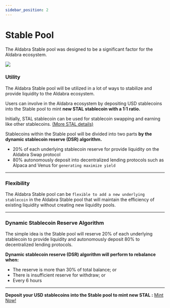 ```yaml
---
sidebar_position: 2
---
```


# Stable Pool

The Aldabra Stable pool was designed to be a significant factor for the Aldabra ecosystem.

![](/img/stable-pool_info.webp)

### Utility

The Aldabra Stable pool will be utilized in a lot of ways to stabilize and provide liquidity to the Aldabra ecosystem.

Users can involve in the Aldabra ecosystem by depositing USD stablecoins into the Stable pool to mint **new STAL stablecoin with a 1:1 ratio.** 

Initially, STAL stablecoin can be used for stablecoin swapping and earning like other stablecoins. [(More STAL details)](tokens/stal-stablecoin.md)

Stablecoins within the Stable pool will be divided into two parts **by the dynamic stablecoin reserve (DSR) algorithm.**
- 20% of each underlying stablecoin reserve for provide liquidity on the Aldabra Swap protocol
- 80% autonomously deposit into decentralized lending protocols such as Alpaca and Venus for `generating maximize yield`
***

### Flexibility

The Aldabra Stable pool can be `flexible to add a new underlying stablecoin` in the Aldabra Stable pool that will maintain the efficiency of existing liquidity without creating new liquidity pools.
***

### Dynamic Stablecoin Reserve Algorithm

The simple idea is the Stable pool will reserve 20% of each underlying stablecoin to provide liquidity and autonomously deposit 80% to decentralized lending protocols.

**Dynamic stablecoin reserve (DSR) algorithm will perform to rebalance when:**

- The reserve is more than 30% of total balance; or
- There is insufficient reserve for withdraw; or
- Every 6 hours
***

**Deposit your USD stablecoins into the Stable pool to mint new STAL :** [Mint Now!](https://app.aldabra.finance/#/swap/BUSD/STAL)